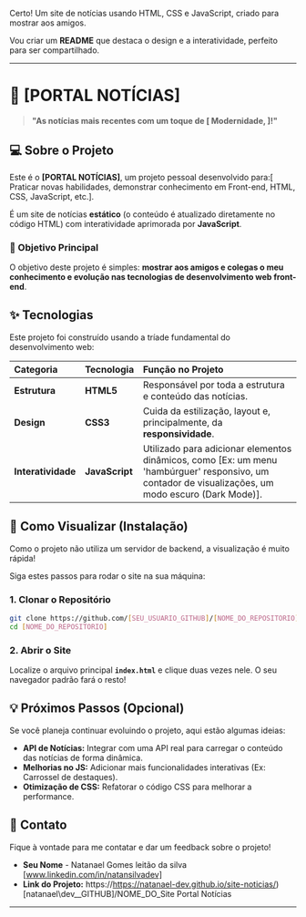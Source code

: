 Certo\! Um site de notícias usando HTML, CSS e JavaScript, criado para mostrar aos amigos.

Vou criar um **README** que destaca o design e a interatividade, perfeito para ser compartilhado.

-----

# 📰 [PORTAL NOTÍCIAS]

> **"As notícias mais recentes com um toque de [ Modernidade, ]\!"**


## 💻 Sobre o Projeto

Este é o **[PORTAL NOTÍCIAS]**, um projeto pessoal desenvolvido para:[ Praticar novas habilidades, demonstrar conhecimento em Front-end, HTML, CSS, JavaScript, etc.].

É um site de notícias **estático** (o conteúdo é atualizado diretamente no código HTML) com interatividade aprimorada por **JavaScript**.

### 🎯 Objetivo Principal

O objetivo deste projeto é simples: **mostrar aos amigos e colegas o meu conhecimento e evolução nas tecnologias de desenvolvimento web front-end**.

## ✨ Tecnologias

Este projeto foi construído usando a tríade fundamental do desenvolvimento web:

| Categoria | Tecnologia | Função no Projeto |
| :--- | :--- | :--- |
| **Estrutura** | **HTML5** | Responsável por toda a estrutura e conteúdo das notícias. |
| **Design** | **CSS3** | Cuida da estilização, layout e, principalmente, da **responsividade**. |
| **Interatividade** | **JavaScript** | Utilizado para adicionar elementos dinâmicos, como [Ex: um menu 'hambúrguer' responsivo, um contador de visualizações, um modo escuro (Dark Mode)]. |

## 🚀 Como Visualizar (Instalação)

Como o projeto não utiliza um servidor de backend, a visualização é muito rápida\!

Siga estes passos para rodar o site na sua máquina:

### 1\. Clonar o Repositório

```bash
git clone https://github.com/[SEU_USUARIO_GITHUB]/[NOME_DO_REPOSITORIO].git
cd [NOME_DO_REPOSITORIO]
```

### 2\. Abrir o Site

Localize o arquivo principal **`index.html`** e clique duas vezes nele. O seu navegador padrão fará o resto\!

## 💡 Próximos Passos (Opcional)

Se você planeja continuar evoluindo o projeto, aqui estão algumas ideias:

  * **API de Notícias:** Integrar com uma API real para carregar o conteúdo das notícias de forma dinâmica.
  * **Melhorias no JS:** Adicionar mais funcionalidades interativas (Ex: Carrossel de destaques).
  * **Otimização de CSS:** Refatorar o código CSS para melhorar a performance.

## 🤝 Contato

Fique à vontade para me contatar e dar um feedback sobre o projeto\!

  * **Seu Nome** - Natanael Gomes leitão da silva [www.linkedin.com/in/natansilvadev]
  * **Link do Projeto:** https://https://natanael-dev.github.io/site-noticias/)[natanael\dev_\_GITHUB]/NOME\_DO\_Site Portal Notícias

-----

